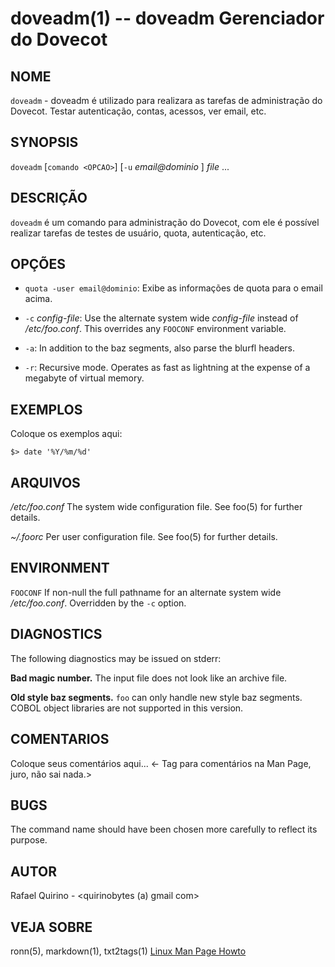 doveadm(1) -- doveadm Gerenciador do Dovecot
===============================================

NOME
----

`doveadm` - doveadm é utilizado para realizara as tarefas de administração do Dovecot. Testar autenticação, contas, acessos, ver email, etc.


SYNOPSIS
--------

`doveadm` [`comando <OPCAO>`] [`-u` *email@dominio* ] *file* ...

DESCRIÇÃO
---------

`doveadm` é um comando para administração do Dovecot, com ele é possível realizar tarefas de testes de usuário, quota, autenticação, etc.

OPÇÕES
------

* `quota -user email@dominio`:
  Exibe as informações de quota para o email acima.
  
* `-c` *config-file*:
  Use the alternate system wide *config-file* instead of */etc/foo.conf*. This
  overrides any `FOOCONF` environment variable.

* `-a`:
  In addition to the baz segments, also parse the blurfl headers.

* `-r`:
  Recursive mode. Operates as fast as lightning at the expense of a megabyte
  of virtual memory.

EXEMPLOS
--------

Coloque os exemplos aqui:

   `$> date '%Y/%m/%d'`


ARQUIVOS
--------


*/etc/foo.conf*
  The system wide configuration file. See foo(5) for further details.

*~/.foorc*
  Per user configuration file. See foo(5) for further details.

ENVIRONMENT
-----------

`FOOCONF`
  If non-null the full pathname for an alternate system wide */etc/foo.conf*.
  Overridden by the `-c` option.

DIAGNOSTICS
-----------

The following diagnostics may be issued on stderr:

**Bad magic number.**
  The input file does not look like an archive file.

**Old style baz segments.**
  `foo` can only handle new style baz segments. COBOL object libraries are not
  supported in this version.

COMENTARIOS
-----------

Coloque seus comentários aqui...
<- Tag para comentários na Man Page, juro, não sai nada.>

BUGS
----

The command name should have been chosen more carefully to reflect its
purpose.

AUTOR
-----

Rafael Quirino - <quirinobytes (a) gmail com>

VEJA SOBRE
----------

ronn(5), markdown(1), txt2tags(1) [Linux Man Page Howto](
http://www.schweikhardt.net/man_page_howto.html)
